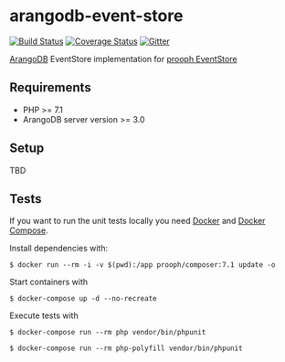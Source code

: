 # arangodb-event-store

[![Build Status](https://travis-ci.org/prooph/arangodb-event-store.svg?branch=master)](https://travis-ci.org/prooph/arangodb-event-store)
[![Coverage Status](https://coveralls.io/repos/prooph/arangodb-event-store/badge.svg?branch=master&service=github)](https://coveralls.io/github/prooph/arangodb-event-store?branch=master)
[![Gitter](https://badges.gitter.im/Join%20Chat.svg)](https://gitter.im/prooph/improoph)

[ArangoDB](https://arangodb.com/) EventStore implementation for [prooph EventStore](https://github.com/prooph/event-store)

## Requirements

- PHP >= 7.1
- ArangoDB server version >= 3.0

## Setup

TBD

## Tests
If you want to run the unit tests locally you need [Docker](https://docs.docker.com/engine/installation/ "Install Docker") 
and [Docker Compose](https://docs.docker.com/compose/install/ "Install Docker Compose").

Install dependencies with:

```
$ docker run --rm -i -v $(pwd):/app prooph/composer:7.1 update -o
```

Start containers with
```
$ docker-compose up -d --no-recreate
```

Execute tests with

```
$ docker-compose run --rm php vendor/bin/phpunit

$ docker-compose run --rm php-polyfill vendor/bin/phpunit
```

